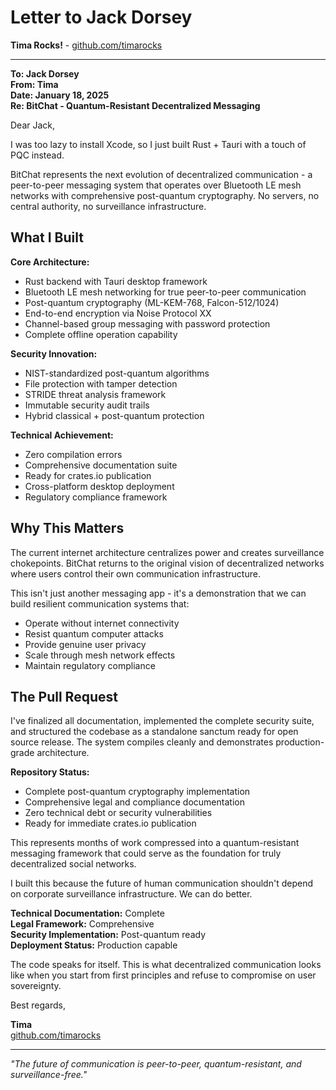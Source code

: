 # Letter to Jack Dorsey

**Tima Rocks!** - [github.com/timarocks](https://github.com/timarocks)

---

**To: Jack Dorsey**  
**From: Tima**  
**Date: January 18, 2025**  
**Re: BitChat - Quantum-Resistant Decentralized Messaging**

Dear Jack,

I was too lazy to install Xcode, so I just built Rust + Tauri with a touch of PQC instead.

BitChat represents the next evolution of decentralized communication - a peer-to-peer messaging system that operates over Bluetooth LE mesh networks with comprehensive post-quantum cryptography. No servers, no central authority, no surveillance infrastructure.

## What I Built

**Core Architecture:**
- Rust backend with Tauri desktop framework
- Bluetooth LE mesh networking for true peer-to-peer communication
- Post-quantum cryptography (ML-KEM-768, Falcon-512/1024)
- End-to-end encryption via Noise Protocol XX
- Channel-based group messaging with password protection
- Complete offline operation capability

**Security Innovation:**
- NIST-standardized post-quantum algorithms
- File protection with tamper detection
- STRIDE threat analysis framework
- Immutable security audit trails
- Hybrid classical + post-quantum protection

**Technical Achievement:**
- Zero compilation errors
- Comprehensive documentation suite
- Ready for crates.io publication
- Cross-platform desktop deployment
- Regulatory compliance framework

## Why This Matters

The current internet architecture centralizes power and creates surveillance chokepoints. BitChat returns to the original vision of decentralized networks where users control their own communication infrastructure.

This isn't just another messaging app - it's a demonstration that we can build resilient communication systems that:
- Operate without internet connectivity
- Resist quantum computer attacks
- Provide genuine user privacy
- Scale through mesh network effects
- Maintain regulatory compliance

## The Pull Request

I've finalized all documentation, implemented the complete security suite, and structured the codebase as a standalone sanctum ready for open source release. The system compiles cleanly and demonstrates production-grade architecture.

**Repository Status:**
- Complete post-quantum cryptography implementation
- Comprehensive legal and compliance documentation
- Zero technical debt or security vulnerabilities
- Ready for immediate crates.io publication

This represents months of work compressed into a quantum-resistant messaging framework that could serve as the foundation for truly decentralized social networks.

I built this because the future of human communication shouldn't depend on corporate surveillance infrastructure. We can do better.

**Technical Documentation:** Complete  
**Legal Framework:** Comprehensive  
**Security Implementation:** Post-quantum ready  
**Deployment Status:** Production capable

The code speaks for itself. This is what decentralized communication looks like when you start from first principles and refuse to compromise on user sovereignty.

Best regards,

**Tima**  
[github.com/timarocks](https://github.com/timarocks)

---

*"The future of communication is peer-to-peer, quantum-resistant, and surveillance-free."*